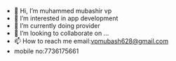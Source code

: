 - 👋 Hi, I’m muhammed mubashir vp
- 👀 I’m interested in app development
- 🌱 I’m currently doing provider
- 💞️ I’m looking to collaborate on ...
- 📫 How to reach me email:vpmubash628@gmail.com
- mobile no:7736175661

<!---
mubashirvp7736/mubashirvp7736 is a ✨ special ✨ repository because its `README.md` (this file) appears on your GitHub profile.
You can click the Preview link to take a look at your changes.
--->
